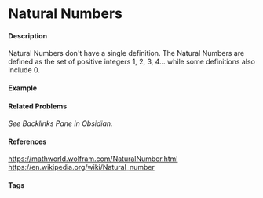 # Natural Numbers
#### Description
Natural Numbers don't have a single definition. The Natural Numbers are defined as the set of positive integers 1, 2, 3, 4... while some definitions also include 0.
#### Example
#### Related Problems
*See Backlinks Pane in Obsidian.*
#### References
https://mathworld.wolfram.com/NaturalNumber.html
https://en.wikipedia.org/wiki/Natural_number
####  Tags